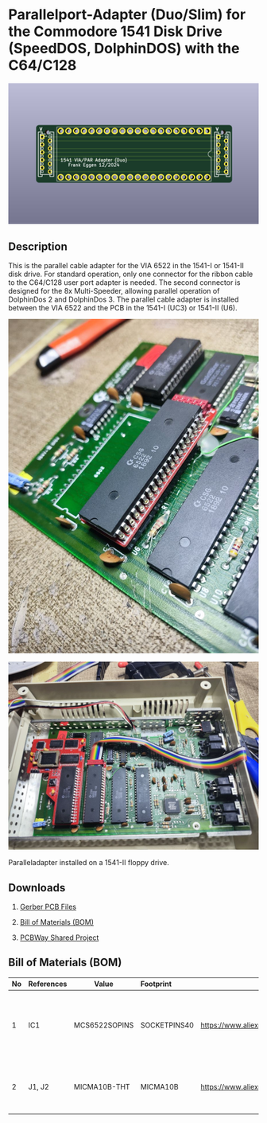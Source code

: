 # Parallelport-Adapter (Duo/Slim) for the Commodore 1541 Disk Drive (SpeedDOS, DolphinDOS) with the C64/C128

<img title="1541-I and 1541-II VIA 6522 Parallelport-Adapter Duo/Slim" src="https://github.com/FraEgg/commodore-1541-parallel-port-adapter-c64-c128-speeddos-dolphindos/blob/master/images/1541_Paralleladapter_VIA_6522_(Duo)_Low_top_render.png?raw=true" alt="1541-I and 1541-II VIA 6522 Parallelport-Adapter Duo/Slim" data-align="center" style="zoom:80%;">

## Description

This is the parallel cable adapter for the VIA 6522 in the 1541-I or 1541-II disk drive. For standard operation, only one connector for the ribbon cable to the C64/C128 user port adapter is needed. The second connector is designed for the 8x Multi-Speeder, allowing parallel operation of DolphinDos 2 and DolphinDos 3. The parallel cable adapter is installed between the VIA 6522 and the PCB in the 1541-I (UC3) or 1541-II (U6).



<img title="1541-II Paralleladapter" src="https://github.com/FraEgg/commodore-1541-parallel-port-adapter-c64-c128-speeddos-dolphindos/blob/master/images/1541-II_PCB_inst.jpg?raw=true" alt="1541-II Paralleladapter" data-align="left" style="zoom:80%;">

![Paralleladapter installed on a 1541-II](https://github.com/FraEgg/commodore-1541-parallel-port-adapter-c64-c128-speeddos-dolphindos/blob/master/images/1541-II_MS_PCB_inst.jpg?raw=true "Paralleladapter installed on a 1541-II")

Paralleladapter installed on a 1541-II floppy drive.



## Downloads

1. [Gerber PCB Files](https://github.com/FraEgg/commodore-1541-parallel-port-adapter-c64-c128-speeddos-dolphindos/raw/refs/heads/master/1541_Paralleladapter_VIA_6522_Low/1541_Paralleladapter_VIA_6522_(Duo).kicad_pcb.zip)

2. [Bill of Materials (BOM)](https://github.com/FraEgg/commodore-1541-parallel-port-adapter-c64-c128-speeddos-dolphindos/raw/refs/heads/master/1541_Paralleladapter_VIA_6522_Low/BOM_1541_Paralleladapter_VIA_6522_(Duo).xls)

3. [PCBWay Shared Project](https://www.pcbway.com/project/shareproject/1541_I_1541_II_Parallel_Adapter_Duo_Slim_Parallel_Cable_Set_for_the_Commodor_57072954.html)
   
   

## Bill of Materials (BOM)

| No  | References | Value         | Footprint    | Datasheet                                             | Description                                                                                                       | Quantity |
| --- | ---------- | ------------- |:------------ | ----------------------------------------------------- | ----------------------------------------------------------------------------------------------------------------- | -------- |
| 1   | IC1        | MCS6522SOPINS | SOCKETPINS40 | https://www.aliexpress.com/item/32972142300.html      | D0.45-0.6mm PCB Gold Round Female Male Pin Sensor Crystal Socket Dim1.4*7.4mm,No Plastic for 2.54 Hole Pin Header | 1        |
| 2   | J1, J2     | MICMA10B-THT  | MICMA10B     | https://www.aliexpress.com/item/1005008071308576.html | Micromatch Red 2.54mm Pitch Double Row Female IDC Box Header Connector 10P                                        | 2        |
